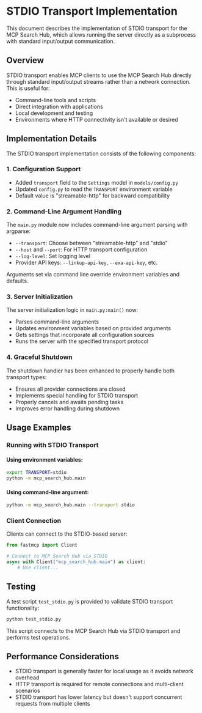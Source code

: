 # STDIO Transport Implementation

This document describes the implementation of STDIO transport for the MCP Search Hub, which allows running the server directly as a subprocess with standard input/output communication.

## Overview

STDIO transport enables MCP clients to use the MCP Search Hub directly through standard input/output streams rather than a network connection. This is useful for:

- Command-line tools and scripts
- Direct integration with applications 
- Local development and testing
- Environments where HTTP connectivity isn't available or desired

## Implementation Details

The STDIO transport implementation consists of the following components:

### 1. Configuration Support

- Added `transport` field to the `Settings` model in `models/config.py`
- Updated `config.py` to read the `TRANSPORT` environment variable
- Default value is "streamable-http" for backward compatibility

### 2. Command-Line Argument Handling

The `main.py` module now includes command-line argument parsing with argparse:

- `--transport`: Choose between "streamable-http" and "stdio"
- `--host` and `--port`: For HTTP transport configuration
- `--log-level`: Set logging level
- Provider API keys: `--linkup-api-key`, `--exa-api-key`, etc.

Arguments set via command line override environment variables and defaults.

### 3. Server Initialization

The server initialization logic in `main.py:main()` now:

- Parses command-line arguments
- Updates environment variables based on provided arguments
- Gets settings that incorporate all configuration sources
- Runs the server with the specified transport protocol

### 4. Graceful Shutdown

The shutdown handler has been enhanced to properly handle both transport types:

- Ensures all provider connections are closed
- Implements special handling for STDIO transport
- Properly cancels and awaits pending tasks
- Improves error handling during shutdown

## Usage Examples

### Running with STDIO Transport

#### Using environment variables:

```bash
export TRANSPORT=stdio
python -m mcp_search_hub.main
```

#### Using command-line argument:

```bash
python -m mcp_search_hub.main --transport stdio
```

### Client Connection

Clients can connect to the STDIO-based server:

```python
from fastmcp import Client

# Connect to MCP Search Hub via STDIO
async with Client("mcp_search_hub.main") as client:
    # Use client...
```

## Testing

A test script `test_stdio.py` is provided to validate STDIO transport functionality:

```bash
python test_stdio.py
```

This script connects to the MCP Search Hub via STDIO transport and performs test operations.

## Performance Considerations

- STDIO transport is generally faster for local usage as it avoids network overhead
- HTTP transport is required for remote connections and multi-client scenarios
- STDIO transport has lower latency but doesn't support concurrent requests from multiple clients